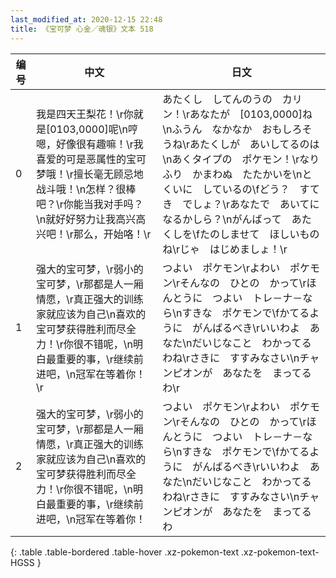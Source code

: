 ```yaml
---
last_modified_at: 2020-12-15 22:48
title: 《宝可梦 心金／魂银》文本 518
---
```

| 编号 | 中文 | 日文 |
| ---- | ---- | ---- |
| 0 | 我是四天王梨花！\r你就是[0103,0000]呢\n哼嗯，好像很有趣嘛！\r我喜爱的可是恶属性的宝可梦哦！\r擅长毫无顾忌地战斗哦！\n怎样？很棒吧？\r你能当我对手吗？\n就好好努力让我高兴高兴吧！\r那么，开始咯！\r | あたくし　してんのうの　カリン！\rあなたが　[0103,0000]ね\nふうん　なかなか　おもしろそうね\rあたくしが　あいしてるのは\nあくタイプの　ポケモン！\rなりふり　かまわぬ　たたかいを\nとくいに　しているの\fどう？　すてき　でしょ？\rあなたで　あいてに　なるかしら？\nがんばって　あたくしを\fたのしませて　ほしいものね\rじゃ　はじめましょ！\r |
| 1 | 强大的宝可梦，\r弱小的宝可梦，\r那都是人一厢情愿，\r真正强大的训练家就应该为自己\n喜欢的宝可梦获得胜利而尽全力！\r你很不错呢，\n明白最重要的事，\r继续前进吧，\n冠军在等着你！\r | つよい　ポケモン\rよわい　ポケモン\rそんなの　ひとの　かって\rほんとうに　つよい　トレ－ナ－なら\nすきな　ポケモンで\fかてるように　がんばるべき\rいいわよ　あなた\nだいじなこと　わかってるわね\rさきに　すすみなさい\nチャンピオンが　あなたを　まってるわ\r |
| 2 | 强大的宝可梦，\r弱小的宝可梦，\r那都是人一厢情愿，\r真正强大的训练家就应该为自己\n喜欢的宝可梦获得胜利而尽全力！\r你很不错呢，\n明白最重要的事，\r继续前进吧，\n冠军在等着你！ | つよい　ポケモン\rよわい　ポケモン\rそんなの　ひとの　かって\rほんとうに　つよい　トレ－ナ－なら\nすきな　ポケモンで\fかてるように　がんばるべき\rいいわよ　あなた\nだいじなこと　わかってるわね\rさきに　すすみなさい\nチャンピオンが　あなたを　まってるわ |
{: .table .table-bordered .table-hover .xz-pokemon-text .xz-pokemon-text-HGSS }